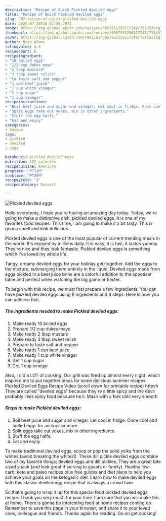 ```yaml
---
description: "Recipe of Quick Pickled deviled eggs"
title: "Recipe of Quick Pickled deviled eggs"
slug: 397-recipe-of-quick-pickled-deviled-eggs
date: 2020-07-30T16:52:26.797Z
image: https://img-global.cpcdn.com/recipes/6057951256117248/751x532cq70/pickled-deviled-eggs-recipe-main-photo.jpg
thumbnail: https://img-global.cpcdn.com/recipes/6057951256117248/751x532cq70/pickled-deviled-eggs-recipe-main-photo.jpg
cover: https://img-global.cpcdn.com/recipes/6057951256117248/751x532cq70/pickled-deviled-eggs-recipe-main-photo.jpg
author: Noah Adams
ratingvalue: 4.8
reviewcount: 6
recipeingredient:
- "10 boiled eggs"
- "1/2 cup dukes mayo"
- "2 tbsp mustard"
- "3 tbsp sweet relish"
- "to taste salt and pepper"
- "1 can beet juice"
- "1 cup white vinager"
- "1 cup sugar"
- "1 cup vinegar"
recipeinstructions:
- "Boil beet juice and sugar and vinegar. Let cool in fridge. Once cool add boiled eggs for an hour or more."
- "Split eggs take out yokes, mix in other ingredients."
- "Stuff the egg halfs."
- "Eat and enjoy"
categories:
- Recipe
tags:
- pickled
- deviled
- eggs

katakunci: pickled deviled eggs 
nutrition: 122 calories
recipecuisine: American
preptime: "PT11M"
cooktime: "PT45M"
recipeyield: "3"
recipecategory: Dessert

---
```



![Pickled deviled eggs](https://img-global.cpcdn.com/recipes/6057951256117248/751x532cq70/pickled-deviled-eggs-recipe-main-photo.jpg)

Hello everybody, I hope you're having an amazing day today. Today, we're going to make a distinctive dish, pickled deviled eggs. It is one of my favorites food recipes. This time, I am going to make it a bit tasty. This is gonna smell and look delicious.

Pickled deviled eggs is one of the most popular of current trending meals in the world. It's enjoyed by millions daily. It is easy, it is fast, it tastes yummy. They're nice and they look fantastic. Pickled deviled eggs is something which I've loved my whole life.

Tangy, creamy deviled eggs for your holiday get-together. Add the eggs to the mixture, submerging them entirely in the liquid. Deviled eggs made from eggs pickled in a beet juice brine are a colorful addition to the appetizer table and perfect when watching the big game or Easter.


To begin with this recipe, we must first prepare a few ingredients. You can have pickled deviled eggs using 9 ingredients and 4 steps. Here is how you can achieve that.

<!--inarticleads1-->

##### The ingredients needed to make Pickled deviled eggs:

1. Make ready 10 boiled eggs
1. Prepare 1/2 cup dukes mayo
1. Make ready 2 tbsp mustard
1. Make ready 3 tbsp sweet relish
1. Prepare to taste salt and pepper
1. Make ready 1 can beet juice
1. Make ready 1 cup white vinager
1. Get 1 cup sugar
1. Get 1 cup vinegar


Also, I did a LOT of cooking. Our grill was fired up almost every night, which inspired me to put together ideas for some delicious summer recipes. Pickled Deviled Eggs Recipe Video (scroll down for printable recipe) httpvh They are called &#34;deviled eggs&#34; because they&#39;re a little spicy and the devil probably likes spicy food because he li. Mash with a fork until very smooth. 

<!--inarticleads2-->

##### Steps to make Pickled deviled eggs:

1. Boil beet juice and sugar and vinegar. Let cool in fridge. Once cool add boiled eggs for an hour or more.
1. Split eggs take out yokes, mix in other ingredients.
1. Stuff the egg halfs.
1. Eat and enjoy


To make traditional deviled eggs, scoop or pop the solid yolks from the whites (avoid breaking the whites!). These dill pickle deviled eggs combine two of my favorite things; deviled eggs and dill pickles. They are a great bite sized snack (and look great if serving to guests or family). Healthy low-carb, keto and paleo recipes plus free guides and diet plans to help you achieve your goals on the ketogenic diet. Learn how to make deviled eggs with this classic deviled egg recipe that is always a crowd fave. 

So that's going to wrap it up for this special food pickled deviled eggs recipe. Thank you very much for your time. I am sure that you will make this at home. There is gonna be interesting food at home recipes coming up. Remember to save this page in your browser, and share it to your loved ones, colleague and friends. Thanks again for reading. Go on get cooking!
